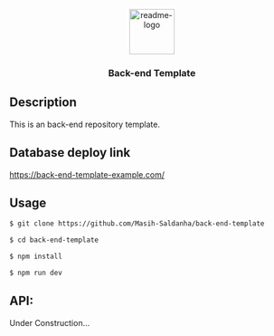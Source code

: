 <p align="center">
  <a href="https://github.com/$username-github/$nome-repositorio">
    <img src="https://notion-emojis.s3-us-west-2.amazonaws.com/prod/svg-twitter/1f512.svg" alt="readme-logo" width="80" height="80"> <!-- src="image-link" -->
  </a>

  <h3 align="center">
    Back-end Template
  </h3>
</p>

## Description

This is an back-end repository template.

## Database deploy link

https://back-end-template-example.com/

## Usage

```bash
$ git clone https://github.com/Masih-Saldanha/back-end-template

$ cd back-end-template

$ npm install

$ npm run dev
```

## API:

Under Construction...
<!-- 
### Rotas de autenticação:

```
- POST /signup
    - Rota para cadastrar um usuário (Senha de no mínimo 10 caracteres)
    - headers: {}
    - body: {
        "email": "email@email.com",
        "password": "somepassword"
    }
```
```
- POST /signin
    - Rota para o usuário logar e receber um token através do corpo da resposta
    - headers: {}
    - body: {
        "email": "email@email.com",
        "password": "somepassword"
    }
```
    
### Rotas de credenciais:

```
- POST /credential/register
    - Rota para o usuário registrar uma credencial
    - headers: {
        "Authorization": "Bearer token"
    }
    - body: {
        "title": "Some title",
        "url": "http://www.someurl.com",
        "user": "Some User Name",
        "password": "somepassword"
    }
```
```
- GET /credential/getall
    - Rota para o usuário resgatar todas as suas credenciais criadas através do corpo da resposta
    - headers: {
        "Authorization": "Bearer token"
    }
    - body: {}
```
```
- GET /credential/get/:credentialId
    - Rota para o usuário resgatar uma credencial específica informada pelo params "credentialId" através do corpo da resposta
    - headers: {
        "Authorization": "Bearer token"
    }
    - body: {}
```
```
- DELETE /credential/delete/:credentialId
    - Rota para o usuário deletar uma credencial específica informada pelo params "credentialId"
    - headers: {
        "Authorization": "Bearer token"
    }
    - body: {}
```
    
### Rotas de notas seguras:

```
- POST /securenote/register
    - Rota para o usuário registrar uma nota segura ("title" máx 50 char. e "note" máx 1000 char.)
    - headers: {
        "Authorization": "Bearer token"
    }
    - body: {
        "title": "Some Title",
        "note": "Some Note"
    }
```
```
- GET /securenote/getall
    - Rota para o usuário resgatar todas as suas notas seguras criadas através do corpo da resposta
    - headers: {
        "Authorization": "Bearer token"
    }
    - body: {}
```
```
- GET /securenote/get/:securenoteId
    - Rota para o usuário resgatar uma nota segura específica informada pelo params "securenoteId" através do corpo da resposta
    - headers: {
        "Authorization": "Bearer token"
    }
    - body: {}
```
```
- DELETE /securenote/delete/:securenoteId
    - Rota para o usuário deletar uma nota segura específica informada pelo params "securenoteId"
    - headers: {
        "Authorization": "Bearer token"
    }
    - body: {}
```
    
### Rotas de cartões:

```
- POST /card/register
    - Rota para o usuário registrar um cartão ("type": credit, debit ou both)
    - headers: {
        "Authorization": "Bearer token"
    }
    - body: {
        "title": "Some Title",
        "number": "1234 1234 1234 1234",
        "name": "Some Name",
        "securityCode": "123",
        "expirationDate": "10/27",
        "password": "1234",
        "isVirtual": false,
        "type": "both"
    }
```
```
- GET /card/getall
    - Rota para o usuário resgatar todas os seus cartões criados através do corpo da resposta
    - headers: {
        "Authorization": "Bearer token"
    }
    - body: {}
```
```
- GET /card/get/:cardId
    - Rota para o usuário resgatar um cartão específico informado pelo params "cardId" através do corpo da resposta
    - headers: {
        "Authorization": "Bearer token"
    }
    - body: {}
```
```
- DELETE /card/delete/:cardId
    - Rota para o usuário deletar um cartão específico informado pelo params "cardId"
    - headers: {
        "Authorization": "Bearer token"
    }
    - body: {}
```
    
### Rotas de wi-fi:

```
- POST /wifi/register
    - Rota para o usuário registrar uma wi-fi
    - headers: {
        "Authorization": "Bearer token"
    }
    - body: {
        "title": "Some Title",
        "name": "Some Name",
        "password": "somepassword"
    }
```
```
- GET /wifi/getall
    - Rota para o usuário resgatar todas as suas wi-fis criadas através do corpo da resposta
    - headers: {
        "Authorization": "Bearer token"
    }
    - body: {}
```
```
- GET /wifi/get/:wifiId
    - Rota para o usuário resgatar uma wi-fi específica informada pelo params "wifiId" através do corpo da resposta
    - headers: {
        "Authorization": "Bearer token"
    }
    - body: {}
```
```
- DELETE /wifi/delete/:wifiId
    - Rota para o usuário deletar uma wi-fi específica informada pelo params "wifiId"
    - headers: {
        "Authorization": "Bearer token"
    }
    - body: {}
``` -->
